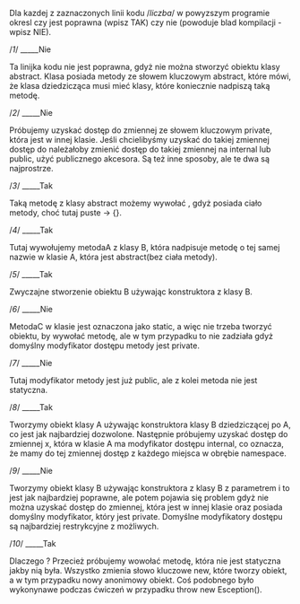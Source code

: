 Dla kazdej z zaznaczonych linii kodu /*liczba*/ w powyzszym programie okresl czy
jest poprawna (wpisz TAK) czy nie (powoduje blad kompilacji - wpisz NIE).

 /*1*/  _____Nie
 
Ta linijka kodu nie jest poprawna, gdyż nie można stworzyć obiektu klasy abstract. Klasa posiada metody ze słowem kluczowym abstract, które mówi, że klasa dziedzicząca musi mieć klasy, które koniecznie nadpiszą taką metodę. 

 /*2*/  _____Nie
 
Próbujemy uzyskać dostęp do zmiennej ze słowem kluczowym private, która jest w innej klasie. Jeśli chcielibyśmy uzyskać do takiej zmiennej dostęp do należałoby zmienić dostęp do takiej zmiennej na internal lub public, użyć publicznego akcesora. Są też inne sposoby, ale te dwa są najprostrze. 

 /*3*/  _____Tak
 
Taką metodę z klasy abstract możemy wywołać , gdyż posiada ciało metody, choć tutaj puste -> {}.   

 /*4*/  _____Tak
 
Tutaj wywołujemy metodaA z klasy B, która nadpisuje metodę o tej samej nazwie w klasie A, która jest abstract(bez ciała metody).

 /*5*/  _____Tak
 
Zwyczajne stworzenie obiektu B używając konstruktora z klasy B.

 /*6*/  _____Nie
 
MetodaC w klasie jest oznaczona jako static, a więc nie trzeba tworzyć obiektu, by wywołać metodę, ale w tym przypadku to nie zadziała gdyż domyślny modyfikator dostępu metody jest private. 

 /*7*/  _____Nie
 
Tutaj modyfikator metody jest już public, ale z kolei metoda nie jest statyczna.

 /*8*/  _____Tak
 
Tworzymy obiekt klasy A używając konstruktora klasy B dziedziczącej po A, co jest jak najbardziej dozwolone. Następnie próbujemy uzyskać dostęp do zmiennej x, która w klasie A ma modyfikator dostępu internal, co oznacza, że mamy do tej zmiennej dostęp z każdego miejsca w obrębie namespace.  

 /*9*/  _____Nie
 
Tworzymy obiekt klasy B używając konstruktora z klasy B z parametrem i to jest jak najbardziej poprawne, ale potem pojawia się problem gdyż nie można uzyskać dostęp do zmiennej, która jest w innej klasie oraz posiada domyślny modyfikator, który jest private. 
Domyślne modyfikatory dostępu są najbardziej restrykcyjne z możliwych. 

/*10*/  _____Tak

Dlaczego ? Przecież próbujemy wowołać metodę, która nie jest statyczna jakby nią była. Wszystko zmienia słowo kluczowe new, które tworzy obiekt, a w tym przypadku nowy anonimowy obiekt. Coś podobnego było wykonynawe podczas ćwiczeń w przypadku throw new Esception().

